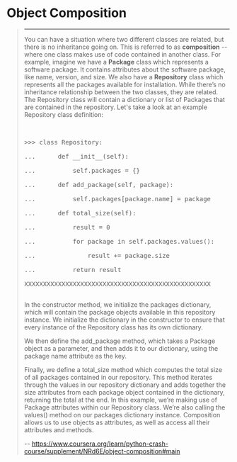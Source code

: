 # Object Composition
> 
> * * *
> 
> You can have a situation where two different classes are related, but there is no inheritance going on. This is referred to as **composition** -- where one class makes use of code contained in another class. For example, imagine we have a **Package** class which represents a software package. It contains attributes about the software package, like name, version, and size. We also have a **Repository** class which represents all the packages available for installation. While there’s no inheritance relationship between the two classes, they are related. The Repository class will contain a dictionary or list of Packages that are contained in the repository. Let's take a look at an example Repository class definition:
> 
> <pre contenteditable="false" data-language="python" tabindex="0" style="opacity: 1;">
> 
> 
> >>> class Repository:
> 
> ...      def __init__(self):
> 
> ...          self.packages = {}
> 
> ...      def add_package(self, package):
> 
> ...          self.packages[package.name] = package
> 
> ...      def total_size(self):
> 
> ...          result = 0
> 
> ...          for package in self.packages.values():
> 
> ...              result += package.size
> 
> ...          return result
> 
> XXXXXXXXXXXXXXXXXXXXXXXXXXXXXXXXXXXXXXXXXXXXXXXXXX
> 
> </pre>
> 
> In the constructor method, we initialize the packages dictionary, which will contain the package objects available in this repository instance. We initialize the dictionary in the constructor to ensure that every instance of the Repository class has its own dictionary.
> 
> We then define the add_package method, which takes a Package object as a parameter, and then adds it to our dictionary, using the package name attribute as the key.
> 
> Finally, we define a total_size method which computes the total size of all packages contained in our repository. This method iterates through the values in our repository dictionary and adds together the size attributes from each package object contained in the dictionary, returning the total at the end. In this example, we’re making use of Package attributes within our Repository class. We’re also calling the values() method on our packages dictionary instance. Composition allows us to use objects as attributes, as well as access all their attributes and methods.
>
> -- https://www.coursera.org/learn/python-crash-course/supplement/NRd6E/object-composition#main
